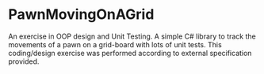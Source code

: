 # PawnMovingOnAGrid
An exercise in OOP design and Unit Testing. A simple C# library to track the movements of a pawn on a grid-board with lots of unit tests. This coding/design exercise was performed according to external specification provided.
